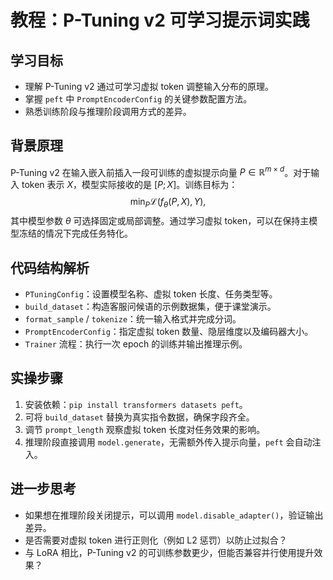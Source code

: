 # 教程：P-Tuning v2 可学习提示词实践

## 学习目标
- 理解 P-Tuning v2 通过可学习虚拟 token 调整输入分布的原理。
- 掌握 `peft` 中 `PromptEncoderConfig` 的关键参数配置方法。
- 熟悉训练阶段与推理阶段调用方式的差异。

## 背景原理
P-Tuning v2 在输入嵌入前插入一段可训练的虚拟提示向量 $P \in \mathbb{R}^{m \times d}$。对于输入 token 表示 $X$，模型实际接收的是 $[P; X]$。训练目标为：
$$
\min_{P} \mathcal{L}(f_{\theta}(P, X), Y),
$$
其中模型参数 $\theta$ 可选择固定或局部调整。通过学习虚拟 token，可以在保持主模型冻结的情况下完成任务特化。

## 代码结构解析
- `PTuningConfig`：设置模型名称、虚拟 token 长度、任务类型等。
- `build_dataset`：构造客服问候语的示例数据集，便于课堂演示。
- `format_sample` / `tokenize`：统一输入格式并完成分词。
- `PromptEncoderConfig`：指定虚拟 token 数量、隐层维度以及编码器大小。
- `Trainer` 流程：执行一次 epoch 的训练并输出推理示例。

## 实操步骤
1. 安装依赖：`pip install transformers datasets peft`。
2. 可将 `build_dataset` 替换为真实指令数据，确保字段齐全。
3. 调节 `prompt_length` 观察虚拟 token 长度对任务效果的影响。
4. 推理阶段直接调用 `model.generate`，无需额外传入提示向量，`peft` 会自动注入。

## 进一步思考
- 如果想在推理阶段关闭提示，可以调用 `model.disable_adapter()`，验证输出差异。
- 是否需要对虚拟 token 进行正则化（例如 L2 惩罚）以防止过拟合？
- 与 LoRA 相比，P-Tuning v2 的可训练参数更少，但能否兼容并行使用提升效果？
